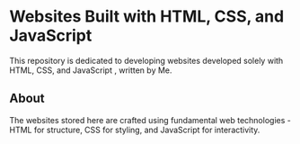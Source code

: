 # Websites Built with HTML, CSS, and JavaScript

This repository is dedicated to developing websites developed solely with HTML, CSS, and JavaScript , written by Me.

## About
The websites stored here are crafted using fundamental web technologies - HTML for structure, CSS for styling, and JavaScript for interactivity.
